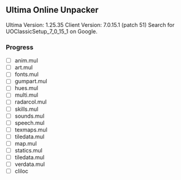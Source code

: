 ## Ultima Online Unpacker

Ultima Version: 1.25.35
Client Version: 7.0.15.1 (patch 51)
Search for UOClassicSetup_7_0_15_1 on Google.

### Progress
* [ ] anim.mul
* [ ] art.mul
* [ ] fonts.mul
* [ ] gumpart.mul
* [ ] hues.mul
* [ ] multi.mul
* [ ] radarcol.mul
* [ ] skills.mul
* [ ] sounds.mul 
* [ ] speech.mul
* [ ] texmaps.mul
* [ ] tiledata.mul
* [ ] map.mul
* [ ] statics.mul
* [ ] tiledata.mul
* [ ] verdata.mul
* [ ] cliloc
